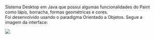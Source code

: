 Sistema Desktop em Java que possui algumas funcionalidades do Paint como lápis, borracha, formas geométricas e cores.\
Foi desenvolvido usando o paradigma Orientado a Objetos. Segue a imagem da interface:

<img src="https://i.ibb.co/QvfPSBn/interface.png"/>
